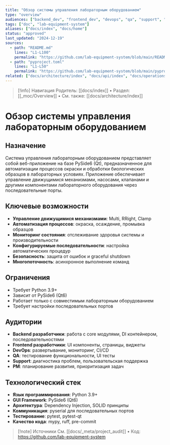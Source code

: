```yaml
---
title: "Обзор системы управления лабораторным оборудованием"
type: "overview"
audiences: ["backend_dev", "frontend_dev", "devops", "qa", "support", "pm"]
tags: ["doc", "lab-equipment-system"]
aliases: ["docs/index", "docs/home"]
status: "approved"
last_updated: "2024-12-19"
sources:
  - path: "README.md"
    lines: "L1-L100"
    permalink: "https://github.com/lab-equipment-system/blob/main/README.md#L1-L100"
  - path: "pyproject.toml"
    lines: "L1-L50"
    permalink: "https://github.com/lab-equipment-system/blob/main/pyproject.toml#L1-L50"
related: ["docs/architecture/index", "docs/api/index", "docs/operations/index"]
---
```


> [!info] Навигация
> Родитель: [[docs/index]] • Раздел: [[_moc/Overview]] • См. также: [[docs/architecture/index]]

# Обзор системы управления лабораторным оборудованием

## Назначение

Система управления лабораторным оборудованием представляет собой веб-приложение на базе PySide6 (Qt), предназначенное для автоматизации процессов окраски и обработки биологических образцов в лабораторных условиях. Приложение обеспечивает управление движущимися механизмами, насосами, клапанами и другими компонентами лабораторного оборудования через последовательные порты.

## Ключевые возможности

- **Управление движущимися механизмами**: Multi, RRight, Clamp
- **Автоматизация процессов**: окраска, осаждение, промывка образцов
- **Мониторинг состояния**: отслеживание здоровья системы и производительности
- **Конфигурируемые последовательности**: настройка автоматических процедур
- **Безопасность**: защита от ошибок и graceful shutdown
- **Многопоточность**: асинхронное выполнение команд

## Ограничения

- Требует Python 3.9+
- Зависит от PySide6 (Qt6)
- Работает только с совместимым лабораторным оборудованием
- Требует настройки последовательных портов

## Аудитории

- **Backend разработчики**: работа с core модулями, DI контейнером, последовательностями
- **Frontend разработчики**: UI компоненты, страницы, виджеты
- **DevOps**: развертывание, мониторинг, CI/CD
- **QA**: тестирование функциональности, UI тесты
- **Support**: диагностика проблем, пользовательская поддержка
- **PM**: планирование развития, приоритизация задач

## Технологический стек

- **Язык программирования**: Python 3.9+
- **GUI Framework**: PySide6 (Qt6)
- **Архитектура**: Dependency Injection, SOLID принципы
- **Коммуникация**: pyserial для последовательных портов
- **Тестирование**: pytest, pytest-qt
- **Качество кода**: mypy, ruff, pre-commit

> [!note] Источники
> См. [[docs/_meta/project_audit]] • Код: https://github.com/lab-equipment-system